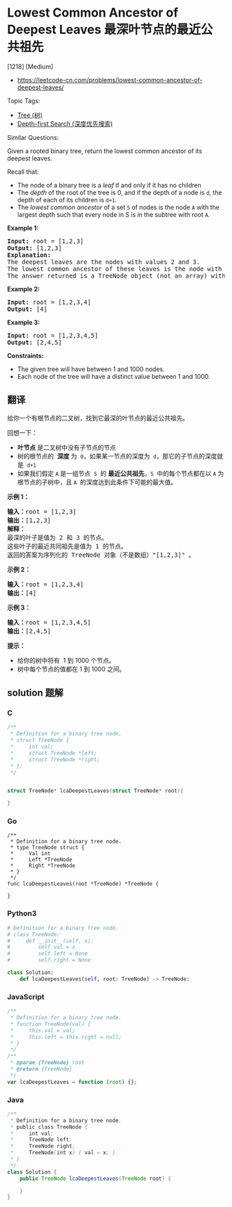 # Lowest Common Ancestor of Deepest Leaves 最深叶节点的最近公共祖先

[1218] [Medium]

- https://leetcode-cn.com/problems/lowest-common-ancestor-of-deepest-leaves/

Topic Tags:

- [Tree (树)](https://leetcode-cn.com/tag/tree/)
- [Depth-first Search (深度优先搜索)](https://leetcode-cn.com/tag/depth-first-search/)

Similar Questions:

Given a rooted binary tree, return the lowest common ancestor of its deepest leaves.

Recall that:

- The node of a binary tree is a _leaf_ if and only if it has no children
- The _depth_ of the root of the tree is 0, and if the depth of a node is `d`, the depth of each of its children is `d+1`.
- The _lowest common ancestor_ of a set `S` of nodes is the node `A` with the largest depth such that every node in S is in the subtree with root `A`.

**Example 1:**

<pre><strong>Input:</strong> root = [1,2,3]
<strong>Output:</strong> [1,2,3]
<strong>Explanation:</strong> 
The deepest leaves are the nodes with values 2 and 3.
The lowest common ancestor of these leaves is the node with value 1.
The answer returned is a TreeNode object (not an array) with serialization "[1,2,3]".
</pre>

**Example 2:**

<pre><strong>Input:</strong> root = [1,2,3,4]
<strong>Output:</strong> [4]
</pre>

**Example 3:**

<pre><strong>Input:</strong> root = [1,2,3,4,5]
<strong>Output:</strong> [2,4,5]
</pre>

**Constraints:**

- The given tree will have between 1 and 1000 nodes.
- Each node of the tree will have a distinct value between 1 and 1000.

## 翻译

给你一个有根节点的二叉树，找到它最深的叶节点的最近公共祖先。

回想一下：

- **叶节点** 是二叉树中没有子节点的节点
- 树的根节点的  **深度** 为  `0`，如果某一节点的深度为  `d`，那它的子节点的深度就是  `d+1`
- 如果我们假定 `A` 是一组节点  `S`  的 **最近公共祖先**，`S`  中的每个节点都在以 `A` 为根节点的子树中，且 `A`  的深度达到此条件下可能的最大值。

**示例 1：**

<pre><strong>输入：</strong>root = [1,2,3]
<strong>输出：</strong>[1,2,3]
<strong>解释：</strong> 
最深的叶子是值为 2 和 3 的节点。
这些叶子的最近共同祖先是值为 1 的节点。
返回的答案为序列化的 TreeNode 对象（不是数组）"[1,2,3]" 。</pre>

**示例 2：**

<pre><strong>输入：</strong>root = [1,2,3,4]
<strong>输出：</strong>[4]
</pre>

**示例 3：**

<pre><strong>输入：</strong>root = [1,2,3,4,5]
<strong>输出：</strong>[2,4,5]
</pre>

**提示：**

- 给你的树中将有  1 到 1000 个节点。
- 树中每个节点的值都在 1 到 1000 之间。

## solution 题解

### C

```c
/**
 * Definition for a binary tree node.
 * struct TreeNode {
 *     int val;
 *     struct TreeNode *left;
 *     struct TreeNode *right;
 * };
 */


struct TreeNode* lcaDeepestLeaves(struct TreeNode* root){

}


```

### Go

```golang
/**
 * Definition for a binary tree node.
 * type TreeNode struct {
 *     Val int
 *     Left *TreeNode
 *     Right *TreeNode
 * }
 */
func lcaDeepestLeaves(root *TreeNode) *TreeNode {

}
```

### Python3

```python
# Definition for a binary tree node.
# class TreeNode:
#     def __init__(self, x):
#         self.val = x
#         self.left = None
#         self.right = None

class Solution:
    def lcaDeepestLeaves(self, root: TreeNode) -> TreeNode:

```

### JavaScript

```javascript
/**
 * Definition for a binary tree node.
 * function TreeNode(val) {
 *     this.val = val;
 *     this.left = this.right = null;
 * }
 */
/**
 * @param {TreeNode} root
 * @return {TreeNode}
 */
var lcaDeepestLeaves = function (root) {};
```

### Java

```java
/**
 * Definition for a binary tree node.
 * public class TreeNode {
 *     int val;
 *     TreeNode left;
 *     TreeNode right;
 *     TreeNode(int x) { val = x; }
 * }
 */
class Solution {
    public TreeNode lcaDeepestLeaves(TreeNode root) {

    }
}
```
